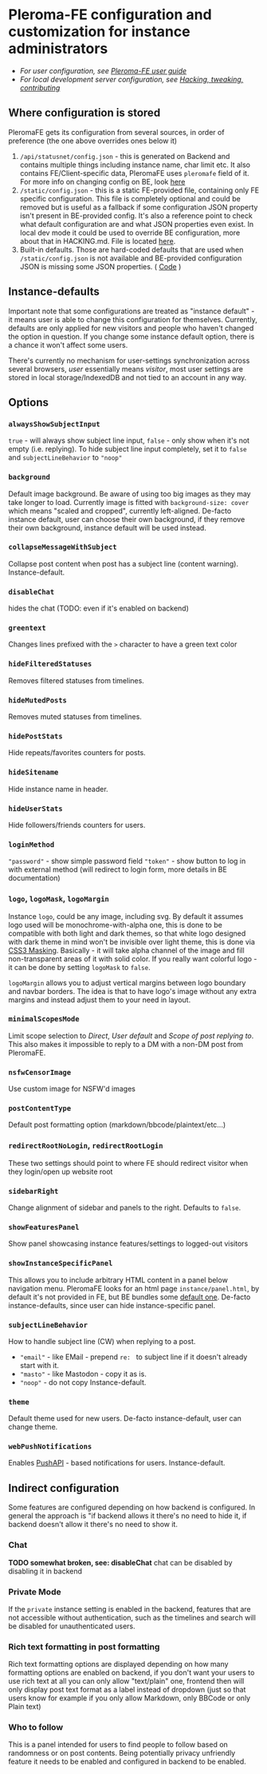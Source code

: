 # Pleroma-FE configuration and customization for instance administrators

* *For user configuration, see [Pleroma-FE user guide](../user_guide)*
* *For local development server configuration, see [Hacking, tweaking, contributing](HACKING.md)*

## Where configuration is stored

PleromaFE gets its configuration from several sources, in order of preference (the one above overrides ones below it)

1. `/api/statusnet/config.json` - this is generated on Backend and contains multiple things including instance name, char limit etc. It also contains FE/Client-specific data, PleromaFE uses `pleromafe` field of it. For more info on changing config on BE, look [here](https://docs.akkoma.dev/stable/configuration/cheatsheet.md#frontend_configurations)
2. `/static/config.json` - this is a static FE-provided file, containing only FE specific configuration. This file is completely optional and could be removed but is useful as a fallback if some configuration JSON property isn't present in BE-provided config. It's also a reference point to check what default configuration are and what JSON properties even exist. In local dev mode it could be used to override BE configuration, more about that in HACKING.md. File is located [here](https://akkoma.dev/AkkomaGang/pleroma-fe/src/branch/develop/static/config.json).
3. Built-in defaults. Those are hard-coded defaults that are used when `/static/config.json` is not available and BE-provided configuration JSON is missing some JSON properties. ( [Code](https://akkoma.dev/AkkomaGang/pleroma-fe/src/branch/develop/src/modules/instance.js) )

## Instance-defaults

Important note that some configurations are treated as "instance default" - it means user is able to change this configuration for themselves. Currently, defaults are only applied for new visitors and people who haven't changed the option in question. If you change some instance default option, there is a chance it won't affect some users.

There's currently no mechanism for user-settings synchronization across several browsers, *user* essentially means *visitor*, most user settings are stored in local storage/IndexedDB and not tied to an account in any way.

## Options

### `alwaysShowSubjectInput`
`true` - will always show subject line input, `false` - only show when it's not empty (i.e. replying). To hide subject line input completely, set it to `false` and `subjectLineBehavior` to `"noop"`

### `background`
Default image background. Be aware of using too big images as they may take longer to load. Currently image is fitted with `background-size: cover` which means "scaled and cropped", currently left-aligned. De-facto instance default, user can choose their own background, if they remove their own background, instance default will be used instead.

### `collapseMessageWithSubject`
Collapse post content when post has a subject line (content warning). Instance-default.

### `disableChat`
hides the chat (TODO: even if it's enabled on backend)

### `greentext`
Changes lines prefixed with the `>` character to have a green text color

### `hideFilteredStatuses`
Removes filtered statuses from timelines.

### `hideMutedPosts`
Removes muted statuses from timelines.

### `hidePostStats`
Hide repeats/favorites counters for posts.

### `hideSitename`
Hide instance name in header.

### `hideUserStats`
Hide followers/friends counters for users.

### `loginMethod`
`"password"` - show simple password field
`"token"` - show button to log in with external method (will redirect to login form, more details in BE documentation)

### `logo`, `logoMask`, `logoMargin`
Instance `logo`, could be any image, including svg. By default it assumes logo used will be monochrome-with-alpha one, this is done to be compatible with both light and dark themes, so that white logo designed with dark theme in mind won't be invisible over light theme, this is done via [CSS3 Masking](https://www.html5rocks.com/en/tutorials/masking/adobe/). Basically - it will take alpha channel of the image and fill non-transparent areas of it with solid color. If you really want colorful logo - it can be done by setting `logoMask` to `false`.

`logoMargin` allows you to adjust vertical margins between logo boundary and navbar borders. The idea is that to have logo's image without any extra margins and instead adjust them to your need in layout.

### `minimalScopesMode`
Limit scope selection to *Direct*, *User default* and *Scope of post replying to*. This also makes it impossible to reply to a DM with a non-DM post from PleromaFE.

### `nsfwCensorImage`
Use custom image for NSFW'd images

### `postContentType`
Default post formatting option (markdown/bbcode/plaintext/etc...)

### `redirectRootNoLogin`, `redirectRootLogin`
These two settings should point to where FE should redirect visitor when they login/open up website root

### `sidebarRight`
Change alignment of sidebar and panels to the right. Defaults to `false`.

### `showFeaturesPanel`
Show panel showcasing instance features/settings to logged-out visitors

### `showInstanceSpecificPanel`
This allows you to include arbitrary HTML content in a panel below navigation menu. PleromaFE looks for an html page `instance/panel.html`, by default it's not provided in FE, but BE bundles some [default one](https://git.pleroma.social/pleroma/pleroma/blob/develop/priv/static/instance/panel.html). De-facto instance-defaults, since user can hide instance-specific panel.

### `subjectLineBehavior`
How to handle subject line (CW) when replying to a post.
* `"email"` - like EMail - prepend `re: ` to subject line if it doesn't already start with it.
* `"masto"` - like Mastodon - copy it as is.
* `"noop"` - do not copy
Instance-default.

### `theme`
Default theme used for new users. De-facto instance-default, user can change theme.

### `webPushNotifications`
Enables [PushAPI](https://developer.mozilla.org/en-US/docs/Web/API/Push_API) - based notifications for users. Instance-default.



## Indirect configuration
Some features are configured depending on how backend is configured. In general the approach is "if backend allows it there's no need to hide it, if backend doesn't allow it there's no need to show it.

### Chat
**TODO somewhat broken, see: disableChat** chat can be disabled by disabling it in backend

### Private Mode
If the `private` instance setting is enabled in the backend, features that are not accessible without authentication, such as the timelines and search will be disabled for unauthenticated users.

### Rich text formatting in post formatting
Rich text formatting options are displayed depending on how many formatting options are enabled on backend, if you don't want your users to use rich text at all you can only allow "text/plain" one, frontend then will only display post text format as a label instead of dropdown (just so that users know for example if you only allow Markdown, only BBCode or only Plain text)

### Who to follow
This is a panel intended for users to find people to follow based on randomness or on post contents. Being potentially privacy unfriendly feature it needs to be enabled and configured in backend to be enabled.

